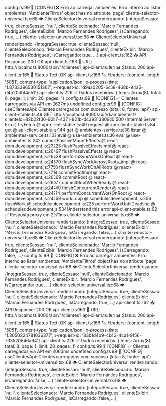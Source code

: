 config.ts:99 🔧 [CONFIG] ❌ Erro ao carregar ambientes: Erro interno ao listar ambientes: 'AmbienteFiltros' object has no attribute 'page'
cliente-selector-universal.tsx:68 👁️ ClienteSelectorUniversal renderizando: {integraSessao: true, clienteSessao: 'null', clienteSelecionado: 'Marcio Fernandes Rodrigues', clienteExibir: 'Marcio Fernandes Rodrigues', isCarregando: true, …}
cliente-selector-universal.tsx:68 👁️ ClienteSelectorUniversal renderizando: {integraSessao: true, clienteSessao: 'null', clienteSelecionado: 'Marcio Fernandes Rodrigues', clienteExibir: 'Marcio Fernandes Rodrigues', isCarregando: true, …}
api-client.ts:162 📥 API Response: 200 OK
api-client.ts:163 📍 URL: http://localhost:8000/api/v1/clientes?
api-client.ts:164 📊 Status: 200
api-client.ts:165 📝 Status Text: OK
api-client.ts:166 🏷️ Headers: {content-length: '5051', content-type: 'application/json', x-process-time: '1.8733396530151367', x-request-id: 'd9aa0205-6c68-468b-94a5-d4520dbf4e51'}
api-client.ts:226 ✅ Dados recebidos: {items: Array(8), total: 8, page: 1, limit: 20, pages: 1}
config.ts:99 🔧 [CONFIG] ✅ Clientes carregados via API em 2627ms undefined
config.ts:99 🔧 [CONFIG] useClientesApi: Clientes carregados com sucesso {total: 8, fonte: 'api'}
api-client-stable.ts:49  GET http://localhost:8000/api/v1/ambientes/?clienteId=82b22f36-92b7-4371-821b-dc39313809d0 500 (Internal Server Error)
tryFetch @ api-client-stable.ts:49
request @ api-client-stable.ts:84
get @ api-client-stable.ts:144
get @ ambientes-service.ts:38
listar @ ambientes-service.ts:108
eval @ use-ambientes.ts:36
eval @ use-ambientes.ts:242
commitPassiveMountEffects @ react-dom.development.js:23225
flushPassiveEffectsImpl @ react-dom.development.js:26497
flushPassiveEffects @ react-dom.development.js:26438
performSyncWorkOnRoot @ react-dom.development.js:24870
flushSyncWorkAcrossRoots_impl @ react-dom.development.js:7758
flushSyncWorkOnAllRoots @ react-dom.development.js:7718
commitRootImpl @ react-dom.development.js:26369
commitRoot @ react-dom.development.js:26077
commitRootWhenReady @ react-dom.development.js:24749
finishConcurrentRender @ react-dom.development.js:24714
performConcurrentWorkOnRoot @ react-dom.development.js:24559
workLoop @ scheduler.development.js:256
flushWork @ scheduler.development.js:225
performWorkUntilDeadline @ scheduler.development.js:534Understand this error
api-client-stable.ts:62 ✅ Resposta proxy em 2971ms
cliente-selector-universal.tsx:68 👁️ ClienteSelectorUniversal renderizando: {integraSessao: true, clienteSessao: 'null', clienteSelecionado: 'Marcio Fernandes Rodrigues', clienteExibir: 'Marcio Fernandes Rodrigues', isCarregando: false, …}
cliente-selector-universal.tsx:68 👁️ ClienteSelectorUniversal renderizando: {integraSessao: true, clienteSessao: 'null', clienteSelecionado: 'Marcio Fernandes Rodrigues', clienteExibir: 'Marcio Fernandes Rodrigues', isCarregando: false, …}
config.ts:99 🔧 [CONFIG] ❌ Erro ao carregar ambientes: Erro interno ao listar ambientes: 'AmbienteFiltros' object has no attribute 'page'
cliente-selector-universal.tsx:68 👁️ ClienteSelectorUniversal renderizando: {integraSessao: true, clienteSessao: 'null', clienteSelecionado: 'Marcio Fernandes Rodrigues', clienteExibir: 'Marcio Fernandes Rodrigues', isCarregando: true, …}
cliente-selector-universal.tsx:68 👁️ ClienteSelectorUniversal renderizando: {integraSessao: true, clienteSessao: 'null', clienteSelecionado: 'Marcio Fernandes Rodrigues', clienteExibir: 'Marcio Fernandes Rodrigues', isCarregando: true, …}
api-client.ts:162 📥 API Response: 200 OK
api-client.ts:163 📍 URL: http://localhost:8000/api/v1/clientes?
api-client.ts:164 📊 Status: 200
api-client.ts:165 📝 Status Text: OK
api-client.ts:166 🏷️ Headers: {content-length: '5051', content-type: 'application/json', x-process-time: '1.3050224781036377', x-request-id: '83b1d4b9-4b43-4ca1-9f56-733520546a64'}
api-client.ts:226 ✅ Dados recebidos: {items: Array(8), total: 8, page: 1, limit: 20, pages: 1}
config.ts:99 🔧 [CONFIG] ✅ Clientes carregados via API em 4063ms undefined
config.ts:99 🔧 [CONFIG] useClientesApi: Clientes carregados com sucesso {total: 8, fonte: 'api'}
cliente-selector-universal.tsx:68 👁️ ClienteSelectorUniversal renderizando: {integraSessao: true, clienteSessao: 'null', clienteSelecionado: 'Marcio Fernandes Rodrigues', clienteExibir: 'Marcio Fernandes Rodrigues', isCarregando: false, …}
cliente-selector-universal.tsx:68 👁️ ClienteSelectorUniversal renderizando: {integraSessao: true, clienteSessao: 'null', clienteSelecionado: 'Marcio Fernandes Rodrigues', clienteExibir: 'Marcio Fernandes Rodrigues', isCarregando: false, …}